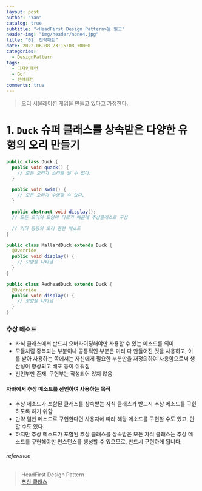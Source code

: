```yaml
---
layout: post
author: "Yan"
catalog: true
subtitle: "<HeadFirst Design Pattern>을 읽고"
header-img: "img/header/none4.jpg"
title: "01. 전략패턴"
date: 2022-06-08 23:15:08 +0000
categories:
  - DesignPattern
tags:
  - 디자인패턴
  - Gof
  - 전략패턴
comments: true
---
```


> 오리 시뮬레이션 게임을 만들고 있다고 가정한다.

# 1. `Duck` 슈퍼 클래스를  상속받은 다양한 유형의 오리 만들기

```java
public class Duck {
  public void quack() {
    // 모든 오리가 소리를 낼 수 있다.
  }

  public void swim() {
    // 모든 오리가 수영할 수 있다.
  }

  public abstract void display(); 
  // 모든 오리의 모양이 다르기 때문에 추상클래스로 구성

  // 기타 등등의 오리 관련 메소드
}
```

```java
public class MallardDuck extends Duck {
  @Override
  public void display() {
    // 모양을 나타냄
  }
}
```

```java
public class RedheadDuck extends Duck {
  @Override
  public void display() {
    // 모양을 나타냄
  }
}
```

### 추상 메소드 

- 자식 클래스에서 반드시 오버라이딩해야만 사용할 수 있는 메소드를 의미
- 모듈처럼 중복되는 부분이나 공통적인 부분은 미리 다 만들어진 것을 사용하고, 이를 받아 사용하는 쪽에서는 자신에게 필요한 부분만을 재정의하여 사용함으로써 생산성이 향상되고 배포 등이 쉬워짐
- 선언부만 존재. 구현부는 작성되어 있지 않음

####  자바에서 추상 메소드를 선언하여 사용하는 목적
- 추상 메소드가 포함된 클래스를 상속받는 자식 클래스가 반드시 추상 메소드를 구현하도록 하기 위함
- 만약 일반 메소드로 구현한다면 사용자에 따라 해당 메소드를 구현할 수도 있고, 안 할 수도 있다.
- 하지만 추상 메소드가 포함된 추상 클래스를 상속받은 모든 자식 클래스는 추상 메소드를 구현해야만 인스턴스를 생성할 수 있으므로, 반드시 구현하게 됩니다.


###### reference

> HeadFirst Design Pattern  
> [추상 클래스](http://www.tcpschool.com/java/java_polymorphism_abstract)
